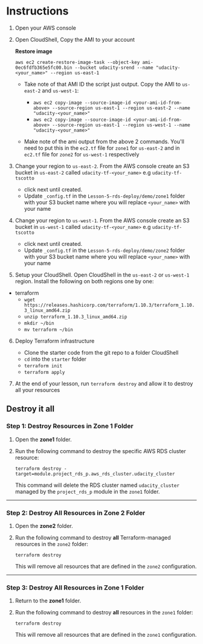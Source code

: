 # Instructions
1. Open your AWS console

2. Open CloudShell, Copy the AMI to your account

   **Restore image**
    ```shell
    aws ec2 create-restore-image-task --object-key ami-0ec6fdfb365e5fc00.bin --bucket udacity-srend --name "udacity-<your_name>" --region us-east-1
    ```
    <!-- - Replace the owner field in `_data.tf` with your Amazon owner ID assigned on the AMI (you can get this in the console by going to EC2 - AMIs and selecting the Owned by me at the top filter) -->
    - Take note of that AMI ID the script just output. Copy the AMI to `us-east-2` and `us-west-1`:
        - `aws ec2 copy-image --source-image-id <your-ami-id-from-above> --source-region us-east-1 --region us-east-2 --name "udacity-<your_name>"`
        - `aws ec2 copy-image --source-image-id <your-ami-id-from-above> --source-region us-east-1 --region us-west-1 --name "udacity-<your_name>"`

    - Make note of the ami output from the above 2 commands. You'll need to put this in the `ec2.tf` file for `zone1` for `us-east-2` and in `ec2.tf` file for `zone2` for `us-west-1` respectively

    <!-- - Set your aws cli config to `us-east-2` -->

3. Change your region to `us-east-2`. From the AWS console create an S3 bucket in `us-east-2` called `udacity-tf-<your_name>` e.g `udacity-tf-tscotto`
    - click next until created.
    - Update `_config.tf` in the `Lesson-5-rds-deploy/demo/zone1` folder with your S3 bucket name where you will replace `<your_name>` with your name

4. Change your region to `us-west-1`. From the AWS console create an S3 bucket in `us-west-1` called `udacity-tf-<your_name>` e.g `udacity-tf-tscotto`
    - click next until created.
    - Update `_config.tf` in the `Lesson-5-rds-deploy/demo/zone2` folder with your S3 bucket name where you will replace `<your_name>` with your name

5. Setup your CloudShell. Open CloudShell in the `us-east-2` or `us-west-1` region. Install the following on both regions one by one:

- terraform
    - `wget https://releases.hashicorp.com/terraform/1.10.3/terraform_1.10.3_linux_amd64.zip`
    - `unzip terraform_1.10.3_linux_amd64.zip`
    - `mkdir ~/bin`
    - `mv terraform ~/bin`

6. Deploy Terraform infrastructure
    - Clone the starter code from the git repo to a folder CloudShell
    - `cd` into the `starter` folder
    - `terraform init`
    - `terraform apply`

7. At the end of your lesson, run `terraform destroy` and allow it to destroy all your resources

## Destroy it all
### Step 1: Destroy Resources in Zone 1 Folder

1. Open the **zone1** folder.
2. Run the following command to destroy the specific AWS RDS cluster resource:

   ```
   terraform destroy -target=module.project_rds_p.aws_rds_cluster.udacity_cluster
   ```

   This command will delete the RDS cluster named `udacity_cluster` managed by the `project_rds_p` module in the `zone1` folder.

---

### Step 2: Destroy All Resources in Zone 2 Folder

1. Open the **zone2** folder.
2. Run the following command to destroy **all** Terraform-managed resources in the `zone2` folder:

   ```
   terraform destroy
   ```

   This will remove all resources that are defined in the `zone2` configuration.

---

### Step 3: Destroy All Resources in Zone 1 Folder

1. Return to the **zone1** folder.
2. Run the following command to destroy **all** resources in the `zone1` folder:

   ```
   terraform destroy
   ```

   This will remove all resources that are defined in the `zone1` configuration.
